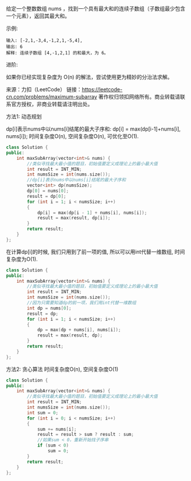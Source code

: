 给定一个整数数组 nums ，找到一个具有最大和的连续子数组（子数组最少包含一个元素），返回其最大和。

示例:

    输入: [-2,1,-3,4,-1,2,1,-5,4],
    输出: 6
    解释: 连续子数组 [4,-1,2,1] 的和最大，为 6。

进阶:

如果你已经实现复杂度为 O(n) 的解法，尝试使用更为精妙的分治法求解。

来源：力扣（LeetCode）
链接：https://leetcode-cn.com/problems/maximum-subarray
著作权归领扣网络所有。商业转载请联系官方授权，非商业转载请注明出处。

方法1: 动态规划

dp[i]表示nums中以nums[i]结尾的最大子序和:
dp[i] = max(dp[i-1]+nums[i], nums[i]);
时间复杂度O(n), 空间复杂度O(n), 可优化至O(1).

```c++
class Solution {
public:
    int maxSubArray(vector<int>& nums) {
        //类似寻找最大最小值的题目，初始值要定义成理论上的最小最大值
        int result = INT_MIN;
        int numsSize = int(nums.size());
        //dp[i]表示nums中以nums[i]结尾的最大子序和
        vector<int> dp(numsSize);
        dp[0] = nums[0];
        result = dp[0];
        for (int i = 1; i < numsSize; i++)
        {
            dp[i] = max(dp[i - 1] + nums[i], nums[i]);
            result = max(result, dp[i]);
        }
        return result;
    }
};
```

在计算dp[i]的时候, 我们只用到了前一项的值, 所以可以用int代替一维数组, 时间复杂度为O(1).

```c++
class Solution {
public:
    int maxSubArray(vector<int>& nums) {
        //类似寻找最大最小值的题目，初始值要定义成理论上的最小最大值
        int result = INT_MIN;
        int numsSize = int(nums.size());
        //因为只需要知道dp的前一项，我们用int代替一维数组
        int dp = nums[0];
        result = dp;
        for (int i = 1; i < numsSize; i++)
        {
            dp = max(dp + nums[i], nums[i]);
            result = max(result, dp);
        }
        return result;
    }
};
```

方法2: 贪心算法
时间复杂度O(n), 空间复杂度O(1)

```c++
class Solution {
public:
    int maxSubArray(vector<int>& nums) {
        //类似寻找最大最小值的题目，初始值要定义成理论上的最小最大值
        int result = INT_MIN;
        int numsSize = int(nums.size());
        int sum = 0;
        for (int i = 0; i < numsSize; i++)
        {
            sum += nums[i];
            result = result > sum ? result : sum;
            //如果sum < 0，重新开始找子序串
            if (sum < 0)
                sum = 0;
        }
        return result;
    }
};
```
